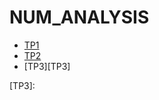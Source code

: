 # NUM_ANALYSIS
<!-- START doctoc generated TOC please keep comment here to allow auto update -->
<!-- DON'T EDIT THIS SECTION, INSTEAD RE-RUN doctoc TO UPDATE -->



- [TP1][TP1]
- [TP2][TP2]
- [TP3][TP3]



[TP1]: https://github.com/Yaichzayneb123/TP1/blob/main/TP1(1).ipynb
[TP2]:https://github.com/Yaichzayneb123/TP1/blob/main/TP2_E.ipynb
[TP3]:  
